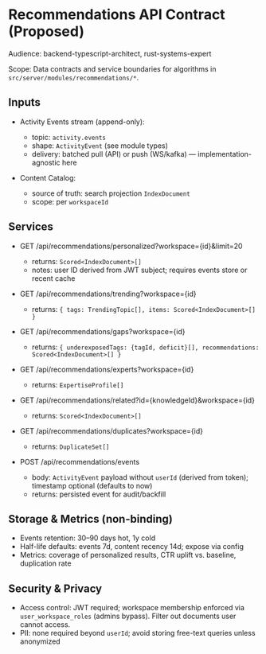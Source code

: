 # Recommendations API Contract (Proposed)

Audience: backend-typescript-architect, rust-systems-expert

Scope: Data contracts and service boundaries for algorithms in `src/server/modules/recommendations/*`.

## Inputs

- Activity Events stream (append-only):
  - topic: `activity.events`
  - shape: `ActivityEvent` (see module types)
  - delivery: batched pull (API) or push (WS/kafka) — implementation-agnostic here

- Content Catalog:
  - source of truth: search projection `IndexDocument`
  - scope: per `workspaceId`

## Services

- GET /api/recommendations/personalized?workspace={id}&limit=20
  - returns: `Scored<IndexDocument>[]`
  - notes: user ID derived from JWT subject; requires events store or recent cache

- GET /api/recommendations/trending?workspace={id}
  - returns: `{ tags: TrendingTopic[], items: Scored<IndexDocument>[] }`

- GET /api/recommendations/gaps?workspace={id}
  - returns: `{ underexposedTags: {tagId, deficit}[], recommendations: Scored<IndexDocument>[] }`

- GET /api/recommendations/experts?workspace={id}
  - returns: `ExpertiseProfile[]`

- GET /api/recommendations/related?id={knowledgeId}&workspace={id}
  - returns: `Scored<IndexDocument>[]`

- GET /api/recommendations/duplicates?workspace={id}
  - returns: `DuplicateSet[]`

- POST /api/recommendations/events
  - body: `ActivityEvent` payload without `userId` (derived from token); timestamp optional (defaults to now)
  - returns: persisted event for audit/backfill

## Storage & Metrics (non-binding)

- Events retention: 30–90 days hot, 1y cold
- Half-life defaults: events 7d, content recency 14d; expose via config
- Metrics: coverage of personalized results, CTR uplift vs. baseline, duplication rate

## Security & Privacy

- Access control: JWT required; workspace membership enforced via `user_workspace_roles` (admins bypass). Filter out documents user cannot access.
- PII: none required beyond `userId`; avoid storing free-text queries unless anonymized
